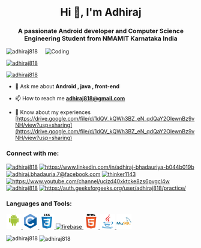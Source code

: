 <h1 align="center">Hi 👋, I'm Adhiraj</h1>
<h3 align="center">A passionate Android developer and Computer Science Engineering Student from NMAMIT Karnataka India</h3>
<img align="right" alt="Coding" width="400" src="https://cdn.dribbble.com/users/264642...">
<p align="left"> <img src="https://komarev.com/ghpvc/?username=adhiraj818&label=Profile%20views&color=0e75b6&style=flat" alt="adhiraj818" /> </p>

<p align="left"> <a href="https://github.com/ryo-ma/github-profile-trophy"><img src="https://github-profile-trophy.vercel.app/?username=adhiraj818" alt="adhiraj818" /></a> </p>

<p align="left"> <a href="https://twitter.com/adhiraj818" target="blank"><img src="https://img.shields.io/twitter/follow/adhiraj818?logo=twitter&style=for-the-badge" alt="adhiraj818" /></a> </p>

- 💬 Ask me about **Android , java , front-end**

- 📫 How to reach me **adhiraj818@gmail.com**

- 📄 Know about my experiences [https://drive.google.com/file/d/1dQV_kQWh3BZ_eN_qdQaY2OlewnBz9vNH/view?usp=sharing](https://drive.google.com/file/d/1dQV_kQWh3BZ_eN_qdQaY2OlewnBz9vNH/view?usp=sharing)

<h3 align="left">Connect with me:</h3>
<p align="left">
<a href="https://twitter.com/adhiraj818" target="blank"><img align="center" src="https://raw.githubusercontent.com/rahuldkjain/github-profile-readme-generator/master/src/images/icons/Social/twitter.svg" alt="adhiraj818" height="30" width="40" /></a>
<a href="https://linkedin.com/in/https://www.linkedin.com/in/adhiraj-bhadauriya-b044b019b" target="blank"><img align="center" src="https://raw.githubusercontent.com/rahuldkjain/github-profile-readme-generator/master/src/images/icons/Social/linked-in-alt.svg" alt="https://www.linkedin.com/in/adhiraj-bhadauriya-b044b019b" height="30" width="40" /></a>
<a href="https://fb.com/adhiraj.bhadauria.7@facebook.com" target="blank"><img align="center" src="https://raw.githubusercontent.com/rahuldkjain/github-profile-readme-generator/master/src/images/icons/Social/facebook.svg" alt="adhiraj.bhadauria.7@facebook.com" height="30" width="40" /></a>
<a href="https://instagram.com/thinker1143" target="blank"><img align="center" src="https://raw.githubusercontent.com/rahuldkjain/github-profile-readme-generator/master/src/images/icons/Social/instagram.svg" alt="thinker1143" height="30" width="40" /></a>
<a href="https://www.youtube.com/c/https://www.youtube.com/channel/ucizd40xktcke8zs6pvgcl4w" target="blank"><img align="center" src="https://raw.githubusercontent.com/rahuldkjain/github-profile-readme-generator/master/src/images/icons/Social/youtube.svg" alt="https://www.youtube.com/channel/ucizd40xktcke8zs6pvgcl4w" height="30" width="40" /></a>
<a href="https://www.hackerrank.com/adhiraj818" target="blank"><img align="center" src="https://raw.githubusercontent.com/rahuldkjain/github-profile-readme-generator/master/src/images/icons/Social/hackerrank.svg" alt="adhiraj818" height="30" width="40" /></a>
<a href="https://auth.geeksforgeeks.org/user/https://auth.geeksforgeeks.org/user/adhiraj818/practice/" target="blank"><img align="center" src="https://raw.githubusercontent.com/rahuldkjain/github-profile-readme-generator/master/src/images/icons/Social/geeks-for-geeks.svg" alt="https://auth.geeksforgeeks.org/user/adhiraj818/practice/" height="30" width="40" /></a>
</p>

<h3 align="left">Languages and Tools:</h3>
<p align="left"> <a href="https://developer.android.com" target="_blank"> <img src="https://raw.githubusercontent.com/devicons/devicon/master/icons/android/android-original-wordmark.svg" alt="android" width="40" height="40"/> </a> <a href="https://www.cprogramming.com/" target="_blank"> <img src="https://raw.githubusercontent.com/devicons/devicon/master/icons/c/c-original.svg" alt="c" width="40" height="40"/> </a> <a href="https://www.w3schools.com/css/" target="_blank"> <img src="https://raw.githubusercontent.com/devicons/devicon/master/icons/css3/css3-original-wordmark.svg" alt="css3" width="40" height="40"/> </a> <a href="https://firebase.google.com/" target="_blank"> <img src="https://www.vectorlogo.zone/logos/firebase/firebase-icon.svg" alt="firebase" width="40" height="40"/> </a> <a href="https://www.w3.org/html/" target="_blank"> <img src="https://raw.githubusercontent.com/devicons/devicon/master/icons/html5/html5-original-wordmark.svg" alt="html5" width="40" height="40"/> </a> <a href="https://www.java.com" target="_blank"> <img src="https://raw.githubusercontent.com/devicons/devicon/master/icons/java/java-original.svg" alt="java" width="40" height="40"/> </a> <a href="https://www.mysql.com/" target="_blank"> <img src="https://raw.githubusercontent.com/devicons/devicon/master/icons/mysql/mysql-original-wordmark.svg" alt="mysql" width="40" height="40"/> </a> </p>

<p><img align="left" src="https://github-readme-stats.vercel.app/api/top-langs?username=adhiraj818&show_icons=true&locale=en&layout=compact" alt="adhiraj818" /></p>

<p>&nbsp;<img align="center" src="https://github-readme-stats.vercel.app/api?username=adhiraj818&show_icons=true&locale=en" alt="adhiraj818" /></p>
